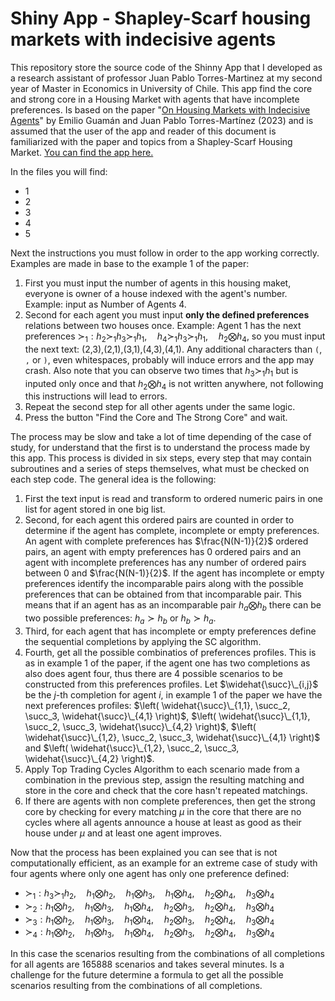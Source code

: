 # Shiny App - Shapley-Scarf housing markets with indecisive agents

This repository store the source code of the Shinny App that I developed as a research assistant of professor Juan Pablo Torres-Martinez at my second year of Master in Economics in University of Chile. This app find the core and strong core in a Housing Market with agents that have incomplete preferences. Is based on the paper "[On Housing Markets with Indecisive Agents](https://papers.ssrn.com/sol3/papers.cfm?abstract_id=4461572)" by Emilio Guamán and Juan Pablo Torres-Martínez (2023) and is assumed that the user of the app and reader of this document is familiarized with the paper and topics from a Shapley-Scarf Housing Market. [You can find the app here.](https://nleivad.shinyapps.io/apphousingmarketincompletepreferences/)

In the files you will find:  
- 1
- 2
- 3
- 4
- 5

Next the instructions you must follow in order to the app working correctly. Examples are made in base to the example 1 of the paper:  
1. First you must input the number of agents in this housing maket, everyone is owner of a house indexed with the agent's number. Example: input as Number of Agents 4.
2. Second for each agent you must input **only the defined preferences** relations between two houses once. Example: Agent 1 has the next preferences $\succ_1: h_2 \succ_1 h_3 \succ_1 h_1, \quad h_4 \succ_1 h_3 \succ_1 h_1, \quad h_2 \bigotimes h_4$, so you must input the next text: (2,3),(2,1),(3,1),(4,3),(4,1). Any additional characters than `(`, `,` or `)`, even whitespaces, probably will induce errors and the app may crash. Also note that you can observe two times that $h_3 \succ_1 h_1$ but is inputed only once and that $h_2 \bigotimes h_4$ is not written anywhere, not following this instructions will lead to errors.
3. Repeat the second step for all other agents under the same logic.
4. Press the button "Find the Core and The Strong Core" and wait.

The process may be slow and take a lot of time depending of the case of study, for understand that the first is to understand the process made by this app. This process is divided in six steps, every step that may contain subroutines and a series of steps themselves, what must be checked on each step code. The general idea is the following:
1. First the text input is read and transform to ordered numeric pairs in one list for agent stored in one big list.
2. Second, for each agent this ordered pairs are counted in order to determine if the agent has complete, incomplete or empty preferences. An agent with complete preferences has $\frac{N(N-1)}{2}$ ordered pairs, an agent with empty preferences has 0 ordered pairs and an agent with incomplete preferences has any number of ordered pairs between 0 and $\frac{N(N-1)}{2}$. If the agent has incomplete or empty preferences identify the incomparable pairs along with the possible preferences that can be obtained from that incomparable pair. This means that if an agent has as an incomparable pair $h_a \bigotimes h_b$ there can be two possible preferences: $h_a \succ h_b$ or $h_b \succ h_a$.  
3. Third, for each agent that has incomplete or empty preferences define the sequential completions by applying the SC algorithm.
4. Fourth, get all the possible combinatios of preferences profiles. This is as in example 1 of the paper, if the agent one has two completions as also does agent four, thus there are 4 possible scenarios to be constructed from this preferences profiles. Let $\widehat{\succ}\_{i,j}$ be the $j$-th completion for agent $i$, in example 1 of the paper we have the next preferences profiles: $\left( \widehat{\succ}\_{1,1}, \succ_2, \succ_3, \widehat{\succ}\_{4,1} \right)$, $\left( \widehat{\succ}\_{1,1}, \succ_2, \succ_3, \widehat{\succ}\_{4,2} \right)$, $\left( \widehat{\succ}\_{1,2}, \succ_2, \succ_3, \widehat{\succ}\_{4,1} \right)$ and $\left( \widehat{\succ}\_{1,2}, \succ_2, \succ_3, \widehat{\succ}\_{4,2} \right)$.  
5. Apply Top Trading Cycles Algorithm to each scenario made from a combination in the previous step, assign the resulting matching and store in the core and check that the core hasn't repeated matchings.
6. If there are agents with non complete preferences, then get the strong core by checking for every matching $\mu$ in the core that there are no cycles where all agents announce a house at least as good as their house under $\mu$ and at least one agent improves.

Now that the process has been explained you can see that is not computationally efficient, as an example for an extreme case of study with four agents where only one agent has only one preference defined:  
- $\succ_1: h_3 \succ_1 h_2, \quad h_1 \bigotimes h_2, \quad h_1 \bigotimes h_3, \quad h_1 \bigotimes h_4, \quad h_2 \bigotimes h_4, \quad h_3 \bigotimes h_4$
- $\succ_2: h_1 \bigotimes h_2, \quad h_1 \bigotimes h_3, \quad h_1 \bigotimes h_4, \quad h_2 \bigotimes h_3, \quad h_2 \bigotimes h_4, \quad h_3 \bigotimes h_4$
- $\succ_3: h_1 \bigotimes h_2, \quad h_1 \bigotimes h_3, \quad h_1 \bigotimes h_4, \quad h_2 \bigotimes h_3, \quad h_2 \bigotimes h_4, \quad h_3 \bigotimes h_4$
- $\succ_4: h_1 \bigotimes h_2, \quad h_1 \bigotimes h_3, \quad h_1 \bigotimes h_4, \quad h_2 \bigotimes h_3, \quad h_2 \bigotimes h_4, \quad h_3 \bigotimes h_4$

In this case the scenarios resulting from the combinations of all completions for all agents are 165888 scenarios and takes several minutes. Is a challenge for the future determine a formula to get all the possible scenarios resulting from the combinations of all completions.
